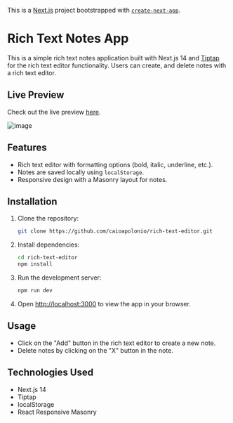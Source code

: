 This is a [Next.js](https://nextjs.org/) project bootstrapped with [`create-next-app`](https://github.com/vercel/next.js/tree/canary/packages/create-next-app).

# Rich Text Notes App

This is a simple rich text notes application built with Next.js 14 and [Tiptap](https://www.tiptap.dev/) for the rich text editor functionality. Users can create, and delete notes with a rich text editor.

## Live Preview

Check out the live preview [here](https://rich-text-editor-ten-topaz.vercel.app/).

![image](https://github.com/caioapolonio/rich-text-editor/assets/101464470/4e9b0df3-74c9-457f-aeff-d2274f6d4416)


## Features

- Rich text editor with formatting options (bold, italic, underline, etc.).
- Notes are saved locally using `localStorage`.
- Responsive design with a Masonry layout for notes.

## Installation

1. Clone the repository:

   ```sh
   git clone https://github.com/caioapolonio/rich-text-editor.git
   ```

2. Install dependencies:

   ```sh
   cd rich-text-editor
   npm install
   ```

3. Run the development server:

   ```sh
   npm run dev
   ```

4. Open [http://localhost:3000](http://localhost:3000) to view the app in your browser.

## Usage

- Click on the "Add" button in the rich text editor to create a new note.
- Delete notes by clicking on the "X" button in the note.

## Technologies Used

- Next.js 14
- Tiptap
- localStorage
- React Responsive Masonry
